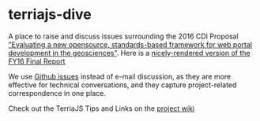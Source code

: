 # terriajs-dive
A place to raise and discuss issues surrounding the 2016 CDI Proposal ["Evaluating a new opensource, standards-based framework for web portal development in the geosciences"](https://www.sciencebase.gov/catalog/item/56d87a7de4b015c306f6cfcf). Here is a [nicely-rendered version of the FY16 Final Report](https://github.com/USGS-CMG/terriajs-dive/issues/12)

We use [Github issues](https://github.com/USGS-CMG/terriajs-dive/issues) instead of e-mail discussion, as they are more effective for technical conversations, and they capture project-related correspondence in one place.   

Check out the TerriaJS Tips and Links on the [project wiki](https://github.com/USGS-CMG/terriajs-dive/wiki)
